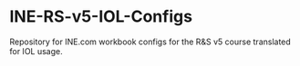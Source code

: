 # INE-RS-v5-IOL-Configs
Repository for INE.com workbook configs for the R&amp;S v5 course translated for IOL usage.
